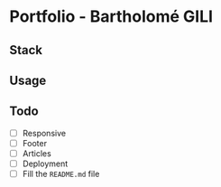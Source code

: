 # Portfolio - Bartholomé GILI

## Stack

## Usage

## Todo

- [ ] Responsive
- [ ] Footer
- [ ] Articles
- [ ] Deployment
- [ ] Fill the `README.md` file	